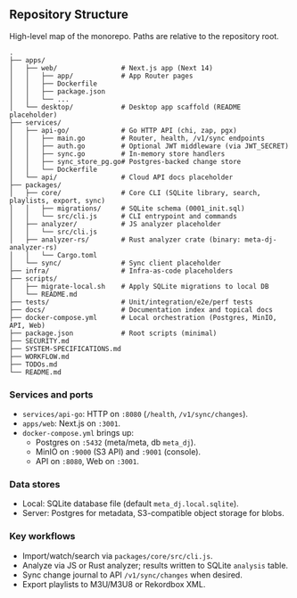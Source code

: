 ## Repository Structure

High-level map of the monorepo. Paths are relative to the repository root.

```
.
├── apps/
│   ├── web/                # Next.js app (Next 14)
│   │   ├── app/            # App Router pages
│   │   ├── Dockerfile
│   │   ├── package.json
│   │   └── ...
│   └── desktop/            # Desktop app scaffold (README placeholder)
├── services/
│   ├── api-go/             # Go HTTP API (chi, zap, pgx)
│   │   ├── main.go         # Router, health, /v1/sync endpoints
│   │   ├── auth.go         # Optional JWT middleware (via JWT_SECRET)
│   │   ├── sync.go         # In-memory store handlers
│   │   ├── sync_store_pg.go# Postgres-backed change store
│   │   └── Dockerfile
│   └── api/                # Cloud API docs placeholder
├── packages/
│   ├── core/               # Core CLI (SQLite library, search, playlists, export, sync)
│   │   ├── migrations/     # SQLite schema (0001_init.sql)
│   │   └── src/cli.js      # CLI entrypoint and commands
│   ├── analyzer/           # JS analyzer placeholder
│   │   └── src/cli.js
│   ├── analyzer-rs/        # Rust analyzer crate (binary: meta-dj-analyzer-rs)
│   │   └── Cargo.toml
│   └── sync/               # Sync client placeholder
├── infra/                  # Infra-as-code placeholders
├── scripts/
│   ├── migrate-local.sh    # Apply SQLite migrations to local DB
│   └── README.md
├── tests/                  # Unit/integration/e2e/perf tests
├── docs/                   # Documentation index and topical docs
├── docker-compose.yml      # Local orchestration (Postgres, MinIO, API, Web)
├── package.json            # Root scripts (minimal)
├── SECURITY.md
├── SYSTEM-SPECIFICATIONS.md
├── WORKFLOW.md
├── TODOs.md
└── README.md
```

### Services and ports
- `services/api-go`: HTTP on `:8080` (`/health`, `/v1/sync/changes`).
- `apps/web`: Next.js on `:3001`.
- `docker-compose.yml` brings up:
  - Postgres on `:5432` (meta/meta, db `meta_dj`).
  - MinIO on `:9000` (S3 API) and `:9001` (console).
  - API on `:8080`, Web on `:3001`.

### Data stores
- Local: SQLite database file (default `meta_dj.local.sqlite`).
- Server: Postgres for metadata, S3-compatible object storage for blobs.

### Key workflows
- Import/watch/search via `packages/core/src/cli.js`.
- Analyze via JS or Rust analyzer; results written to SQLite `analysis` table.
- Sync change journal to API `/v1/sync/changes` when desired.
- Export playlists to M3U/M3U8 or Rekordbox XML.


